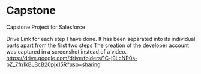 # Capstone
Capstone Project for Salesforce

Drive Link for each step I have done. It has been separated into its individual parts apart from the first two steps
The creation of the developer account was captured in a screenshot instead of a video.
https://drive.google.com/drive/folders/1C-j9LcNP0s-pZ_7fn1kBLBcB20pjx15R?usp=sharing
